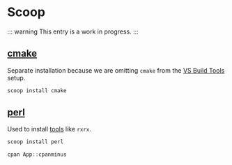 # Scoop

::: warning
This entry is a work in progress.
:::

## [cmake](https://cmake.org/)

Separate installation because we are omitting `cmake` from the [VS Build Tools](/windows/c.md#visual-studio-build-tools) setup.

```ps1
scoop install cmake
```

## [perl](https://strawberryperl.com/)

Used to install [tools](/windows/tools#rxrx) like `rxrx`.

```ps1
scoop install perl
```

```ps1
cpan App::cpanminus
```
